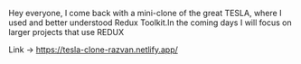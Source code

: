 Hey everyone, I come back with a mini-clone of the great TESLA, where I used and better understood Redux Toolkit.In the coming days I will focus on larger projects that use REDUX

Link -> https://tesla-clone-razvan.netlify.app/

